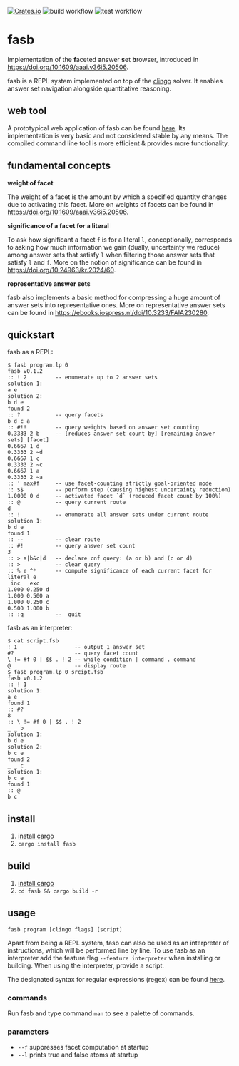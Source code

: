 [![Crates.io](https://img.shields.io/crates/v/fasb?label=crates.io%20%28bin%29)](https://crates.io/crates/fasb)
![build workflow](https://github.com/drwadu/fasb/actions/workflows/build.yml/badge.svg)
![test workflow](https://github.com/drwadu/fasb/actions/workflows/test.yml/badge.svg)
# fasb
Implementation of the **f**aceted **a**nswer **s**et **b**rowser, introduced in https://doi.org/10.1609/aaai.v36i5.20506.

fasb is a REPL system implemented on top of the [clingo](https://github.com/potassco/clingo) solver. 
It enables answer set navigation alongside quantitative reasoning.

## web tool
A prototypical web application of fasb can be found
[here](https://drwadu.github.io/web-fasb.github.io/). Its implementation is
very basic and not considered stable by any means. The compiled command line
tool is more efficient & provides more functionality.

## fundamental concepts 
**weight of facet**

The weight of a facet is the amount by which a specified quantity changes due
to activating this facet. More on weights of facets can be found in
https://doi.org/10.1609/aaai.v36i5.20506.

**significance of a facet for a literal**

To ask how significant a facet `f` is for a literal `l`, conceptionally,
corresponds to asking how much information we gain (dually, uncertainty we
reduce) among answer sets that satisfy `l` when filtering those answer sets
that satisfy `l` and `f`. More on the notion of significance can be found in
https://doi.org/10.24963/kr.2024/60.

**representative answer sets**

fasb also implements a basic method for compressing a huge amount of answer
sets into representative ones. More on representative answer sets can be found
in https://ebooks.iospress.nl/doi/10.3233/FAIA230280.


## quickstart
fasb as a REPL:
```
$ fasb program.lp 0
fasb v0.1.2
:: ! 2         -- enumerate up to 2 answer sets
solution 1:
a e
solution 2:
b d e
found 2
:: ?           -- query facets
b d c a
:: #!!         -- query weights based on answer set counting
0.3333 2 b     -- [reduces answer set count by] [remaining answer sets] [facet]
0.6667 1 d
0.3333 2 ~d
0.6667 1 c
0.3333 2 ~c
0.6667 1 a
0.3333 2 ~a
:: ' max#f     -- use facet-counting strictly goal-oriented mode 
:: $$          -- perform step (causing highest uncertainty reduction)
1.0000 0 d     -- activated facet `d` (reduced facet count by 100%)
:: @           -- query current route
d
:: !           -- enumerate all answer sets under current route
solution 1:
b d e
found 1
:: --          -- clear route
:: #!          -- query answer set count
3
:: > a|b&c|d   -- declare cnf query: (a or b) and (c or d)
:: >           -- clear query
:: % e ^*      -- compute significance of each current facet for literal e
 inc   exc
1.000 0.250 d
1.000 0.500 a
1.000 0.250 c
0.500 1.000 b
:: :q          --  quit
```
fasb as an interpreter:
```
$ cat script.fsb
! 1                  -- output 1 answer set
#?                   -- query facet count        
\ != #f 0 | $$ . ! 2 -- while condition | command . command
@                    -- display route                  
$ fasb program.lp 0 srcipt.fsb
fasb v0.1.2
:: ! 1
solution 1:
a e
found 1
:: #?
8
:: \ != #f 0 | $$ . ! 2
_ _ b
solution 1:
b d e
solution 2:
b c e
found 2
_ _ c
solution 1:
b c e
found 1
:: @
b c
```

## install
1. [install cargo](https://doc.rust-lang.org/cargo/getting-started/installation.html) 
2. `cargo install fasb`
## build
1. [install cargo](https://doc.rust-lang.org/cargo/getting-started/installation.html) 
2. `cd fasb && cargo build -r`

## usage
`fasb program [clingo flags] [script]`

Apart from being a REPL system, fasb can also be used as an interpreter of
instructions, which will be performed line by line. To use fasb as an
interpreter add the feature flag `--feature interpreter` when installing or
building. When using the interpreter, provide a script.

The designated syntax for regular expressions (regex) can be found
[here](https://docs.rs/regex/latest/regex/).

### commands
Run fasb and type command `man` to see a palette of commands.

### parameters
- `--f` suppresses facet computation at startup
- `--l` prints true and false atoms at startup
